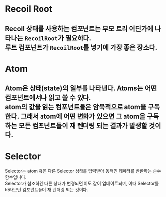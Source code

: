 # Recoil Root

Recoil 상태를 사용하는 컴포넌트는 부모 트리 어딘가에 나타나는 `RecoilRoot`가 필요하다.  
루트 컴포넌트가 `RecoilRoot`를 넣기에 가장 좋은 장소다.
---

# Atom

Atom은 상태(state)의 일부를 나타낸다. Atoms는 어떤 컴포넌트에서나 읽고 쓸 수 있다.  
atom의 값을 읽는 컴포넌트들은 암묵적으로 atom을 구독한다. 그래서 atom에 어떤 변화가 있으면 그 atom을 구독하는 모든 컴포넌트들이 재 렌더링 되는 결과가 발생할 것이다.
---

# Selector

Selector는 atom 혹은 다른 Selector 상태를 입력받아 동적인 데이터를 반환하는 순수 함수입니다.  
Selector가 참조하던 다른 상태가 변경되면 이도 같이 업데이트되며, 이때 Selector를 바라보던 컴포넌트들이 재 렌더링 되는 것이다.
